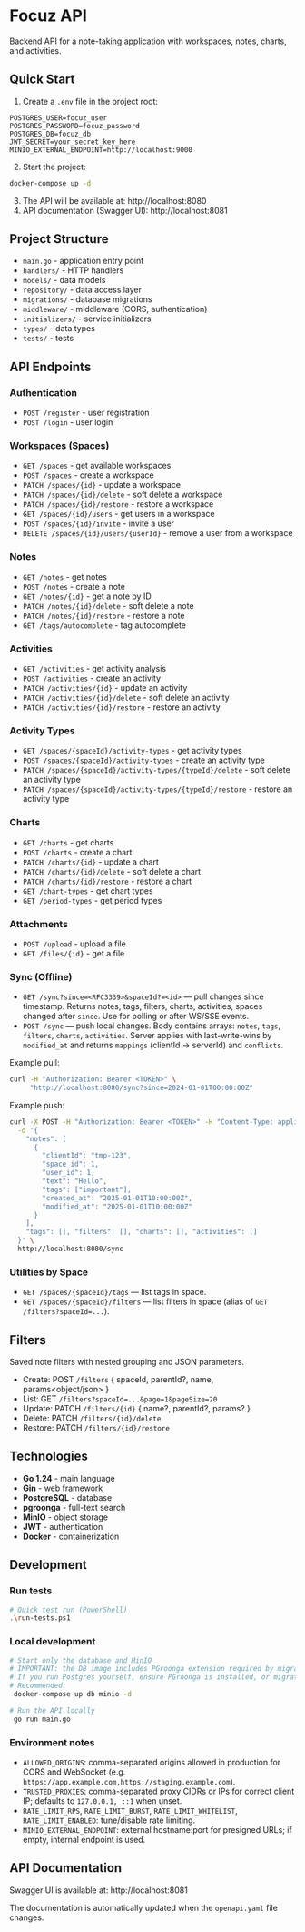 # Focuz API

Backend API for a note-taking application with workspaces, notes, charts, and activities.

## Quick Start

1. Create a `.env` file in the project root:
```env
POSTGRES_USER=focuz_user
POSTGRES_PASSWORD=focuz_password
POSTGRES_DB=focuz_db
JWT_SECRET=your_secret_key_here
MINIO_EXTERNAL_ENDPOINT=http://localhost:9000
```

2. Start the project:
```bash
docker-compose up -d
```

3. The API will be available at: http://localhost:8080
4. API documentation (Swagger UI): http://localhost:8081

## Project Structure

- `main.go` - application entry point
- `handlers/` - HTTP handlers
- `models/` - data models
- `repository/` - data access layer
- `migrations/` - database migrations
- `middleware/` - middleware (CORS, authentication)
- `initializers/` - service initializers
- `types/` - data types
- `tests/` - tests

## API Endpoints

### Authentication
- `POST /register` - user registration
- `POST /login` - user login

### Workspaces (Spaces)
- `GET /spaces` - get available workspaces
- `POST /spaces` - create a workspace
- `PATCH /spaces/{id}` - update a workspace
- `PATCH /spaces/{id}/delete` - soft delete a workspace
- `PATCH /spaces/{id}/restore` - restore a workspace
- `GET /spaces/{id}/users` - get users in a workspace
- `POST /spaces/{id}/invite` - invite a user
- `DELETE /spaces/{id}/users/{userId}` - remove a user from a workspace

### Notes
- `GET /notes` - get notes
- `POST /notes` - create a note
- `GET /notes/{id}` - get a note by ID
- `PATCH /notes/{id}/delete` - soft delete a note
- `PATCH /notes/{id}/restore` - restore a note
- `GET /tags/autocomplete` - tag autocomplete

### Activities
- `GET /activities` - get activity analysis
- `POST /activities` - create an activity
- `PATCH /activities/{id}` - update an activity
- `PATCH /activities/{id}/delete` - soft delete an activity
- `PATCH /activities/{id}/restore` - restore an activity

### Activity Types
- `GET /spaces/{spaceId}/activity-types` - get activity types
- `POST /spaces/{spaceId}/activity-types` - create an activity type
- `PATCH /spaces/{spaceId}/activity-types/{typeId}/delete` - soft delete an activity type
- `PATCH /spaces/{spaceId}/activity-types/{typeId}/restore` - restore an activity type

### Charts
- `GET /charts` - get charts
- `POST /charts` - create a chart
- `PATCH /charts/{id}` - update a chart
- `PATCH /charts/{id}/delete` - soft delete a chart
- `PATCH /charts/{id}/restore` - restore a chart
- `GET /chart-types` - get chart types
- `GET /period-types` - get period types

### Attachments
- `POST /upload` - upload a file
- `GET /files/{id}` - get a file

### Sync (Offline)

- `GET /sync?since=<RFC3339>&spaceId?=<id>` — pull changes since timestamp. Returns notes, tags, filters, charts, activities, spaces changed after `since`. Use for polling or after WS/SSE events.
- `POST /sync` — push local changes. Body contains arrays: `notes`, `tags`, `filters`, `charts`, `activities`. Server applies with last-write-wins by `modified_at` and returns `mappings` (clientId -> serverId) and `conflicts`.

Example pull:
```bash
curl -H "Authorization: Bearer <TOKEN>" \
     "http://localhost:8080/sync?since=2024-01-01T00:00:00Z"
```

Example push:
```bash
curl -X POST -H "Authorization: Bearer <TOKEN>" -H "Content-Type: application/json" \
  -d '{
    "notes": [
      {
        "clientId": "tmp-123",
        "space_id": 1,
        "user_id": 1,
        "text": "Hello",
        "tags": ["important"],
        "created_at": "2025-01-01T10:00:00Z",
        "modified_at": "2025-01-01T10:00:00Z"
      }
    ],
    "tags": [], "filters": [], "charts": [], "activities": []
  }' \
  http://localhost:8080/sync
```

### Utilities by Space

- `GET /spaces/{spaceId}/tags` — list tags in space.
- `GET /spaces/{spaceId}/filters` — list filters in space (alias of `GET /filters?spaceId=...`).

## Filters

Saved note filters with nested grouping and JSON parameters.

- Create: POST `/filters` { spaceId, parentId?, name, params<object/json> }
- List: GET `/filters?spaceId=...&page=1&pageSize=20`
- Update: PATCH `/filters/{id}` { name?, parentId?, params? }
- Delete: PATCH `/filters/{id}/delete`
- Restore: PATCH `/filters/{id}/restore`

## Technologies

- **Go 1.24** - main language
- **Gin** - web framework
- **PostgreSQL** - database
- **pgroonga** - full-text search
- **MinIO** - object storage
- **JWT** - authentication
- **Docker** - containerization

## Development

### Run tests
```bash
# Quick test run (PowerShell)
.\run-tests.ps1
```

### Local development
```bash
# Start only the database and MinIO
# IMPORTANT: the DB image includes PGroonga extension required by migrations
# If you run Postgres yourself, ensure PGroonga is installed, or migrations will fail
# Recommended:
 docker-compose up db minio -d

# Run the API locally
 go run main.go
```

### Environment notes
- `ALLOWED_ORIGINS`: comma-separated origins allowed in production for CORS and WebSocket (e.g. `https://app.example.com,https://staging.example.com`).
- `TRUSTED_PROXIES`: comma-separated proxy CIDRs or IPs for correct client IP; defaults to `127.0.0.1, ::1` when unset.
- `RATE_LIMIT_RPS`, `RATE_LIMIT_BURST`, `RATE_LIMIT_WHITELIST`, `RATE_LIMIT_ENABLED`: tune/disable rate limiting.
- `MINIO_EXTERNAL_ENDPOINT`: external hostname:port for presigned URLs; if empty, internal endpoint is used.

## API Documentation

Swagger UI is available at: http://localhost:8081

The documentation is automatically updated when the `openapi.yaml` file changes. 
